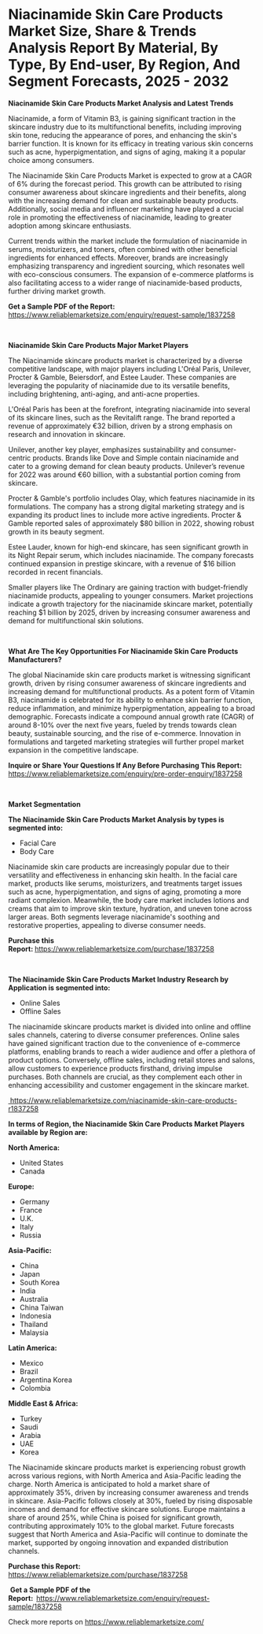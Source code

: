 <p><h1>Niacinamide Skin Care Products Market Size, Share & Trends Analysis Report By Material, By Type, By End-user, By Region, And Segment Forecasts, 2025 - 2032</h1></p><p><strong>Niacinamide Skin Care Products Market Analysis and Latest Trends</strong></p>
<p><p>Niacinamide, a form of Vitamin B3, is gaining significant traction in the skincare industry due to its multifunctional benefits, including improving skin tone, reducing the appearance of pores, and enhancing the skin's barrier function. It is known for its efficacy in treating various skin concerns such as acne, hyperpigmentation, and signs of aging, making it a popular choice among consumers.</p><p>The Niacinamide Skin Care Products Market is expected to grow at a CAGR of 6% during the forecast period. This growth can be attributed to rising consumer awareness about skincare ingredients and their benefits, along with the increasing demand for clean and sustainable beauty products. Additionally, social media and influencer marketing have played a crucial role in promoting the effectiveness of niacinamide, leading to greater adoption among skincare enthusiasts.</p><p>Current trends within the market include the formulation of niacinamide in serums, moisturizers, and toners, often combined with other beneficial ingredients for enhanced effects. Moreover, brands are increasingly emphasizing transparency and ingredient sourcing, which resonates well with eco-conscious consumers. The expansion of e-commerce platforms is also facilitating access to a wider range of niacinamide-based products, further driving market growth.</p></p>
<p><strong>Get a Sample PDF of the Report:&nbsp;</strong> <a href="https://www.reliablemarketsize.com/enquiry/request-sample/1837258?utm_campaign=1885&utm_medium=2&utm_source=Github&utm_content=ia&utm_term=08022025&utm_id=niacinamide-skin-care-products">https://www.reliablemarketsize.com/enquiry/request-sample/1837258</a></p>
<p>&nbsp;</p>
<p><strong>Niacinamide Skin Care Products Major Market Players</strong></p>
<p><p>The Niacinamide skincare products market is characterized by a diverse competitive landscape, with major players including L'Oréal Paris, Unilever, Procter & Gamble, Beiersdorf, and Estee Lauder. These companies are leveraging the popularity of niacinamide due to its versatile benefits, including brightening, anti-aging, and anti-acne properties.</p><p>L'Oréal Paris has been at the forefront, integrating niacinamide into several of its skincare lines, such as the Revitalift range. The brand reported a revenue of approximately €32 billion, driven by a strong emphasis on research and innovation in skincare.</p><p>Unilever, another key player, emphasizes sustainability and consumer-centric products. Brands like Dove and Simple contain niacinamide and cater to a growing demand for clean beauty products. Unilever’s revenue for 2022 was around €60 billion, with a substantial portion coming from skincare.</p><p>Procter & Gamble's portfolio includes Olay, which features niacinamide in its formulations. The company has a strong digital marketing strategy and is expanding its product lines to include more active ingredients. Procter & Gamble reported sales of approximately $80 billion in 2022, showing robust growth in its beauty segment.</p><p>Estee Lauder, known for high-end skincare, has seen significant growth in its Night Repair serum, which includes niacinamide. The company forecasts continued expansion in prestige skincare, with a revenue of $16 billion recorded in recent financials.</p><p>Smaller players like The Ordinary are gaining traction with budget-friendly niacinamide products, appealing to younger consumers. Market projections indicate a growth trajectory for the niacinamide skincare market, potentially reaching $1 billion by 2025, driven by increasing consumer awareness and demand for multifunctional skin solutions.</p></p>
<p>&nbsp;</p>
<p><strong>What Are The Key Opportunities For Niacinamide Skin Care Products Manufacturers?</strong></p>
<p><p>The global Niacinamide skin care products market is witnessing significant growth, driven by rising consumer awareness of skincare ingredients and increasing demand for multifunctional products. As a potent form of Vitamin B3, niacinamide is celebrated for its ability to enhance skin barrier function, reduce inflammation, and minimize hyperpigmentation, appealing to a broad demographic. Forecasts indicate a compound annual growth rate (CAGR) of around 8-10% over the next five years, fueled by trends towards clean beauty, sustainable sourcing, and the rise of e-commerce. Innovation in formulations and targeted marketing strategies will further propel market expansion in the competitive landscape.</p></p>
<p><strong>Inquire or Share Your Questions If Any Before Purchasing This Report:</strong> <a href="https://www.reliablemarketsize.com/enquiry/pre-order-enquiry/1837258?utm_campaign=1885&utm_medium=2&utm_source=Github&utm_content=ia&utm_term=08022025&utm_id=niacinamide-skin-care-products">https://www.reliablemarketsize.com/enquiry/pre-order-enquiry/1837258</a></p>
<p>&nbsp;</p>
<p><strong>Market Segmentation</strong></p>
<p><strong>The Niacinamide Skin Care Products Market Analysis by types is segmented into:</strong></p>
<p><ul><li>Facial Care</li><li>Body Care</li></ul></p>
<p><p>Niacinamide skin care products are increasingly popular due to their versatility and effectiveness in enhancing skin health. In the facial care market, products like serums, moisturizers, and treatments target issues such as acne, hyperpigmentation, and signs of aging, promoting a more radiant complexion. Meanwhile, the body care market includes lotions and creams that aim to improve skin texture, hydration, and uneven tone across larger areas. Both segments leverage niacinamide's soothing and restorative properties, appealing to diverse consumer needs.</p></p>
<p><strong>Purchase this Report:&nbsp;</strong><a href="https://www.reliablemarketsize.com/purchase/1837258?utm_campaign=1885&utm_medium=2&utm_source=Github&utm_content=ia&utm_term=08022025&utm_id=niacinamide-skin-care-products">https://www.reliablemarketsize.com/purchase/1837258</a></p>
<p>&nbsp;</p>
<p><strong>The Niacinamide Skin Care Products Market Industry Research by Application is segmented into:</strong></p>
<p><ul><li>Online Sales</li><li>Offline Sales</li></ul></p>
<p><p>The niacinamide skincare products market is divided into online and offline sales channels, catering to diverse consumer preferences. Online sales have gained significant traction due to the convenience of e-commerce platforms, enabling brands to reach a wider audience and offer a plethora of product options. Conversely, offline sales, including retail stores and salons, allow customers to experience products firsthand, driving impulse purchases. Both channels are crucial, as they complement each other in enhancing accessibility and customer engagement in the skincare market.</p></p>
<p><a href="https://www.reliablemarketsize.com/niacinamide-skin-care-products-r1837258?utm_campaign=1885&utm_medium=2&utm_source=Github&utm_content=ia&utm_term=08022025&utm_id=niacinamide-skin-care-products">&nbsp;https://www.reliablemarketsize.com/niacinamide-skin-care-products-r1837258</a></p>
<p><strong>In terms of Region, the Niacinamide Skin Care Products Market Players available by Region are:</strong></p>
<p>
    <p> <strong> North America: </strong>
        <ul>
            <li>United States</li>
            <li>Canada</li>
        </ul>
        </p> 
    <p> <strong> Europe: </strong>
        <ul>
            <li>Germany</li>
            <li>France</li>
            <li>U.K.</li>
            <li>Italy</li>
            <li>Russia</li>
        </ul>
        </p> 
    <p> <strong> Asia-Pacific: </strong>
        <ul>
            <li>China</li>
            <li>Japan</li>
            <li>South Korea</li>
            <li>India</li>
            <li>Australia</li>
            <li>China Taiwan</li>
            <li>Indonesia</li>
            <li>Thailand</li>
            <li>Malaysia</li>
        </ul>
        </p> 
    <p> <strong> Latin America: </strong>
        <ul>
            <li>Mexico</li>
            <li>Brazil</li>
            <li>Argentina Korea</li>
            <li>Colombia</li>
        </ul>
        </p> 
    <p> <strong> Middle East & Africa: </strong>
        <ul>
            <li>Turkey</li>
            <li>Saudi</li>
            <li>Arabia</li>
            <li>UAE</li>
            <li>Korea</li>
        </ul>
    </p>
    </p>
<p><p>The Niacinamide skincare products market is experiencing robust growth across various regions, with North America and Asia-Pacific leading the charge. North America is anticipated to hold a market share of approximately 35%, driven by increasing consumer awareness and trends in skincare. Asia-Pacific follows closely at 30%, fueled by rising disposable incomes and demand for effective skincare solutions. Europe maintains a share of around 25%, while China is poised for significant growth, contributing approximately 10% to the global market. Future forecasts suggest that North America and Asia-Pacific will continue to dominate the market, supported by ongoing innovation and expanded distribution channels.</p></p>
<p><strong>Purchase this Report: </strong><a href="https://www.reliablemarketsize.com/purchase/1837258?utm_campaign=1885&utm_medium=2&utm_source=Github&utm_content=ia&utm_term=08022025&utm_id=niacinamide-skin-care-products">https://www.reliablemarketsize.com/purchase/1837258</a></p>
<p>&nbsp;<strong>Get a Sample PDF of the Report:&nbsp;&nbsp;</strong><a href="https://www.reliablemarketsize.com/enquiry/request-sample/1837258?utm_campaign=1885&utm_medium=2&utm_source=Github&utm_content=ia&utm_term=08022025&utm_id=niacinamide-skin-care-products">https://www.reliablemarketsize.com/enquiry/request-sample/1837258</a></p>
<p><strong></strong></p>
<p>Check more reports on <a href="https://www.reliablemarketsize.com/?utm_campaign=1885&utm_medium=2&utm_source=Github&utm_content=ia&utm_term=08022025&utm_id=niacinamide-skin-care-products">https://www.reliablemarketsize.com/</a></p>